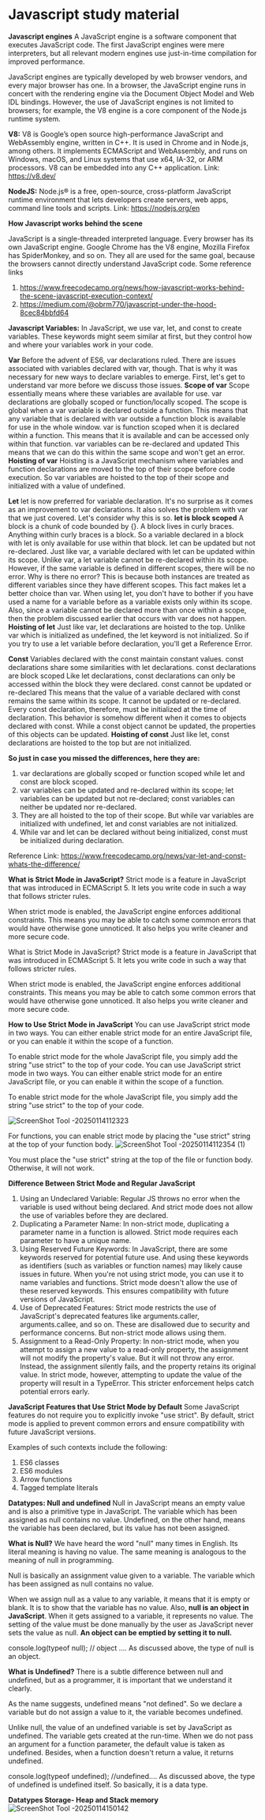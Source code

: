 # Javascript study material

**Javascript engines**
A JavaScript engine is a software component that executes JavaScript code. The first JavaScript engines were mere interpreters, but all relevant modern engines use just-in-time compilation for improved performance.

JavaScript engines are typically developed by web browser vendors, and every major browser has one. In a browser, the JavaScript engine runs in concert with the rendering engine via the Document Object Model and Web IDL bindings. However, the use of JavaScript engines is not limited to browsers; for example, the V8 engine is a core component of the Node.js runtime system.

**V8:** V8 is Google’s open source high-performance JavaScript and WebAssembly engine, written in C++. It is used in Chrome and in Node.js, among others. It implements ECMAScript and WebAssembly, and runs on Windows, macOS, and Linux systems that use x64, IA-32, or ARM processors. V8 can be embedded into any C++ application.
Link: https://v8.dev/

**NodeJS:** Node.js® is a free, open-source, cross-platform JavaScript runtime environment that lets developers create servers, web apps, command line tools and scripts.
Link: https://nodejs.org/en

**How Javascript works behind the scene**

JavaScript is a single-threaded interpreted language. Every browser has its own JavaScript engine. Google Chrome has the V8 engine, Mozilla Firefox has SpiderMonkey, and so on. They all are used for the same goal, because the browsers cannot directly understand JavaScript code.
Some reference links
1. https://www.freecodecamp.org/news/how-javascript-works-behind-the-scene-javascript-execution-context/
2. https://medium.com/@obrm770/javascript-under-the-hood-8cec84bbfd64

**Javascript Variables:**
In JavaScript, we use var, let, and const to create variables. These keywords might seem similar at first, but they control how and where your variables work in your code.

**Var**
Before the advent of ES6, var declarations ruled. There are issues associated with variables declared with var, though. That is why it was necessary for new ways to declare variables to emerge. First, let's get to understand var more before we discuss those issues.
**Scope of var**
Scope essentially means where these variables are available for use. var declarations are globally scoped or function/locally scoped.
The scope is global when a var variable is declared outside a function. This means that any variable that is declared with var outside a function block is available for use in the whole window.
var is function scoped when it is declared within a function. This means that it is available and can be accessed only within that function.
var variables can be re-declared and updated
This means that we can do this within the same scope and won't get an error.
**Hoisting of var**
Hoisting is a JavaScript mechanism where variables and function declarations are moved to the top of their scope before code execution.
So var variables are hoisted to the top of their scope and initialized with a value of undefined.

**Let**
let is now preferred for variable declaration. It's no surprise as it comes as an improvement to var declarations. It also solves the problem with var that we just covered. Let's consider why this is so.
**let is block scoped**
A block is a chunk of code bounded by {}. A block lives in curly braces. Anything within curly braces is a block.
So a variable declared in a block with let is only available for use within that block.
let can be updated but not re-declared.
Just like var, a variable declared with let can be updated within its scope. Unlike var, a let variable cannot be re-declared within its scope. 
However, if the same variable is defined in different scopes, there will be no error.
Why is there no error? This is because both instances are treated as different variables since they have different scopes.
This fact makes let a better choice than var. When using let, you don't have to bother if you have used a name for a variable before as a variable exists only within its scope.
Also, since a variable cannot be declared more than once within a scope, then the problem discussed earlier that occurs with var does not happen.
**Hoisting of let**
Just like var, let declarations are hoisted to the top. Unlike var which is initialized as undefined, the let keyword is not initialized. So if you try to use a let variable before declaration, you'll get a Reference Error.

**Const**
Variables declared with the const maintain constant values. const declarations share some similarities with let declarations.
const declarations are block scoped
Like let declarations, const declarations can only be accessed within the block they were declared.
const cannot be updated or re-declared
This means that the value of a variable declared with const remains the same within its scope. It cannot be updated or re-declared. 
Every const declaration, therefore, must be initialized at the time of declaration.
This behavior is somehow different when it comes to objects declared with const. While a const object cannot be updated, the properties of this objects can be updated.
**Hoisting of const**
Just like let, const declarations are hoisted to the top but are not initialized.

**So just in case you missed the differences, here they are:**

1. var declarations are globally scoped or function scoped while let and const are block scoped.
2. var variables can be updated and re-declared within its scope; let variables can be updated but not re-declared; const variables can neither be updated nor re-declared.
3. They are all hoisted to the top of their scope. But while var variables are initialized with undefined, let and const variables are not initialized.
4. While var and let can be declared without being initialized, const must be initialized during declaration.

Reference Link: https://www.freecodecamp.org/news/var-let-and-const-whats-the-difference/

**What is Strict Mode in JavaScript?**
Strict mode is a feature in JavaScript that was introduced in ECMAScript 5. It lets you write code in such a way that follows stricter rules.

When strict mode is enabled, the JavaScript engine enforces additional constraints. This means you may be able to catch some common errors that would have otherwise gone unnoticed. It also helps you write cleaner and more secure code.

What is Strict Mode in JavaScript?
Strict mode is a feature in JavaScript that was introduced in ECMAScript 5. It lets you write code in such a way that follows stricter rules.

When strict mode is enabled, the JavaScript engine enforces additional constraints. This means you may be able to catch some common errors that would have otherwise gone unnoticed. It also helps you write cleaner and more secure code.

**How to Use Strict Mode in JavaScript**
You can use JavaScript strict mode in two ways. You can either enable strict mode for an entire JavaScript file, or you can enable it within the scope of a function.

To enable strict mode for the whole JavaScript file, you simply add the string "use strict" to the top of your code.
You can use JavaScript strict mode in two ways. You can either enable strict mode for an entire JavaScript file, or you can enable it within the scope of a function.

To enable strict mode for the whole JavaScript file, you simply add the string "use strict" to the top of your code.

![ScreenShot Tool -20250114112323](https://github.com/user-attachments/assets/5bcf37a7-8526-4af0-8f0e-0a3912ff5a9a)

For functions, you can enable strict mode by placing the "use strict" string at the top of your function body.
![ScreenShot Tool -20250114112354 (1)](https://github.com/user-attachments/assets/513591da-4ca8-49e6-95b2-c278def68ca6)

You must place the "use strict" string at the top of the file or function body. Otherwise, it will not work.

**Difference Between Strict Mode and Regular JavaScript**
1. Using an Undeclared Variable: Regular JS throws no error when the variable is used without being declared. And strict mode does not allow the use of variables before they are declared.
2. Duplicating a Parameter Name: In non-strict mode, duplicating a parameter name in a function is allowed. Strict mode requires each parameter to have a unique name.
3. Using Reserved Future Keywords: In JavaScript, there are some keywords reserved for potential future use. And using these keywords as identifiers (such as variables or function names) may likely cause issues in future. When you're not using strict mode, you can use it to name variables and functions. Strict mode doesn't allow the use of these reserved keywords. This ensures compatibility with future versions of JavaScript.
4. Use of Deprecated Features: Strict mode restricts the use of JavaScript's deprecated features like arguments.caller, arguments.callee, and so on. These are disallowed due to security and performance concerns. But non-strict mode allows using them.
5. Assignment to a Read-Only Property: In non-strict mode, when you attempt to assign a new value to a read-only property, the assignment will not modify the property's value. But it will not throw any error. Instead, the assignment silently fails, and the property retains its original value. In strict mode, however, attempting to update the value of the property will result in a TypeError. This stricter enforcement helps catch potential errors early.

**JavaScript Features that Use Strict Mode by Default**
Some JavaScript features do not require you to explicitly invoke "use strict". By default, strict mode is applied to prevent common errors and ensure compatibility with future JavaScript versions.

Examples of such contexts include the following:
1. ES6 classes
2. ES6 modules
3. Arrow functions
4. Tagged template literals

**Datatypes: Null and undefined**
Null in JavaScript means an empty value and is also a primitive type in JavaScript. The variable which has been assigned as null contains no value. Undefined, on the other hand, means the variable has been declared, but its value has not been assigned.

**What is Null?**
We have heard the word "null" many times in English. Its literal meaning is having no value. The same meaning is analogous to the meaning of null in programming.

Null is basically an assignment value given to a variable. The variable which has been assigned as null contains no value.

When we assign null as a value to any variable, it means that it is empty or blank. It is to show that the variable has no value. Also, **null is an object in JavaScript**. When it gets assigned to a variable, it represents no value. The setting of the value must be done manually by the user as JavaScript never sets the value as null. **An object can be emptied by setting it to null.**

console.log(typeof null); // object .... As discussed above, the type of null is an object.

**What is Undefined?**
There is a subtle difference between null and undefined, but as a programmer, it is important that we understand it clearly.

As the name suggests, undefined means "not defined". So we declare a variable but do not assign a value to it, the variable becomes undefined.

Unlike null, the value of an undefined variable is set by JavaScript as undefined. The variable gets created at the run-time. When we do not pass an argument for a function parameter, the default value is taken as undefined. Besides, when a function doesn't return a value, it returns undefined.

console.log(typeof undefined); //undefined.... As discussed above, the type of undefined is undefined itself. So basically, it is a data type.

**Datatypes Storage- Heap and Stack memory**
![ScreenShot Tool -20250114150142](https://github.com/user-attachments/assets/dbf192da-5990-431f-a0f9-a7e100c07d5e)
